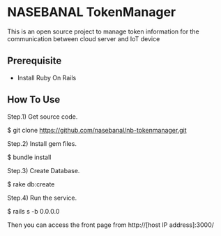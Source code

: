 # NASEBANAL TokenManager

This is an open source project to manage token information for the communication between cloud server and IoT device


## Prerequisite

* Install Ruby On Rails


## How To Use

Step.1) Get source code.

 $ git clone https://github.com/nasebanal/nb-tokenmanager.git

Step.2) Install gem files.

 $ bundle install

Step.3) Create Database.

 $ rake db:create

Step.4) Run the service.

 $ rails s -b 0.0.0.0

Then you can access the front page from http://[host IP address]:3000/

